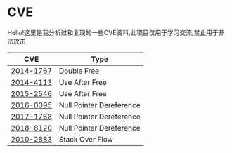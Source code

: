 # CVE

Hello!这里是我分析过和复现的一些CVE资料,此项目仅用于学习交流,禁止用于非法攻击

| CVE                                                          | Type                     |
| ------------------------------------------------------------ | ------------------------ |
| [2014-1767](https://github.com/ThunderJie/CVE/tree/master/CVE-2014-1767) | Double Free              |
| [2014-4113](https://github.com/ThunderJie/CVE/tree/master/CVE-2014-4113) | Use After Free           |
| [2015-2546](https://github.com/ThunderJie/CVE/tree/master/CVE-2015-2546) | Use After Free           |
| [2016-0095](https://github.com/ThunderJie/CVE/tree/master/CVE-2016-0095) | Null Pointer Dereference |
| [2017-1768](https://github.com/ThunderJie/CVE/tree/master/CVE-2017-1768) | Null Pointer Dereference |
| [2018-8120](https://github.com/ThunderJie/CVE/tree/master/CVE-2018-8120) | Null Pointer Dereference |
| [2010-2883](https://github.com/ThunderJie/CVE/tree/master/CVE-2010-2883) | Stack Over Flow          |

